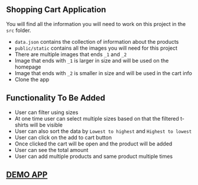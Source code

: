 ## Shopping Cart Application

You will find all the information you will need to work on this project in the `src` folder.

- `data.json` contains the collection of information about the products
- `public/static` contains all the images you will need for this project
- There are multiple images that ends `_1` and `_2`
- Image that ends with `_1` is larger in size and will be used on the homepage
- Image that ends with `_2` is smaller in size and will be used in the cart info
- Clone the app

## Functionality To Be Added

- User can filter using sizes
- At one time user can select multiple sizes based on that the filtered t-shirts will be visible
- User can also sort the data by `Lowest to highest` and `Highest to lowest`
- User can click on the add to cart button
- Once clicked the cart will be open and the product will be added
- User can see the total amount
- User can add multiple products and same product multiple times

## [DEMO APP](https://react-shopping-cart-67954.firebaseapp.com/)
